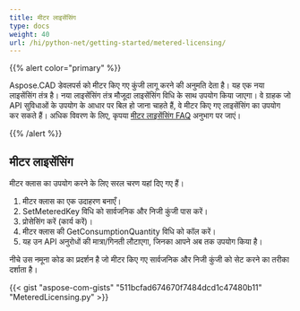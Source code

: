 ```yaml
---
title: मीटर लाइसेंसिंग
type: docs
weight: 40
url: /hi/python-net/getting-started/metered-licensing/
---
```


{{% alert color="primary" %}} 

Aspose.CAD डेवलपर्स को मीटर किए गए कुंजी लागू करने की अनुमति देता है। यह एक नया लाइसेंसिंग तंत्र है। नया लाइसेंसिंग तंत्र मौजूदा लाइसेंसिंग विधि के साथ उपयोग किया जाएगा। वे ग्राहक जो API सुविधाओं के उपयोग के आधार पर बिल हो जाना चाहते हैं, वे मीटर किए गए लाइसेंसिंग का उपयोग कर सकते हैं। अधिक विवरण के लिए, कृपया [मीटर लाइसेंसिंग FAQ](https://purchase.aspose.com/faqs/licensing/metered) अनुभाग पर जाएं।

{{% /alert %}} 
## **मीटर लाइसेंसिंग**
मीटर क्लास का उपयोग करने के लिए सरल चरण यहां दिए गए हैं।

1. मीटर क्लास का एक उदाहरण बनाएँ।
1. SetMeteredKey विधि को सार्वजनिक और निजी कुंजी पास करें।
1. प्रोसेसिंग करें (कार्य करें)।
1. मीटर क्लास की GetConsumptionQuantity विधि को कॉल करें।
1. यह उन API अनुरोधों की मात्रा/गिनती लौटाएगा, जिनका आपने अब तक उपयोग किया है।

नीचे उस नमूना कोड का प्रदर्शन है जो मीटर किए गए सार्वजनिक और निजी कुंजी को सेट करने का तरीका दर्शाता है।

{{< gist "aspose-com-gists" "511bcfad674670f7484dcd1c47480b11" "MeteredLicensing.py" >}}

